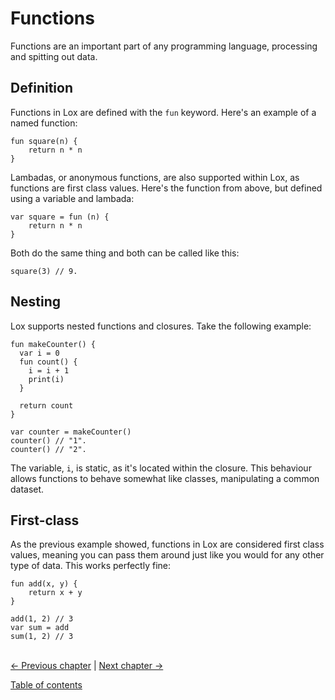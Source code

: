 # Functions
Functions are an important part of any programming language, processing and spitting out data.

## Definition
Functions in Lox are defined with the `fun` keyword. Here's an example of a named function:
```
fun square(n) {
    return n * n
}
```

Lambadas, or anonymous functions, are also supported within Lox, as functions are first class values. Here's the function from 
above, but defined using a variable and lambada:
```
var square = fun (n) {
    return n * n
}
```

Both do the same thing and both can be called like this:
```
square(3) // 9.
```

## Nesting
Lox supports nested functions and closures. Take the following example:
```
fun makeCounter() {
  var i = 0
  fun count() {
    i = i + 1
    print(i)
  }

  return count
}

var counter = makeCounter()
counter() // "1".
counter() // "2".
```
The variable, `i`, is static, as it's located within the closure. This behaviour allows functions to behave somewhat like 
classes, manipulating a common dataset.

## First-class
As the previous example showed, functions in Lox are considered first class values, meaning you can pass them around just like 
you would for any other type of data. This works perfectly fine:
```
fun add(x, y) {
    return x + y
}

add(1, 2) // 3
var sum = add
sum(1, 2) // 3
```

\
[<- Previous chapter](./04-data.md) | [Next chapter ->](./06-classes.md)

[Table of contents](./00-contents.md)
